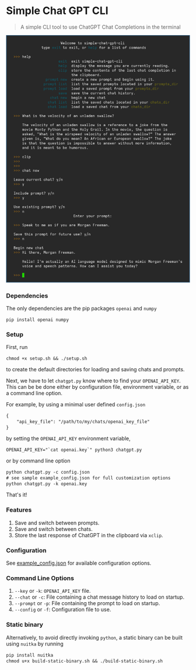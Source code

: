 # Simple Chat GPT CLI
> A simple CLI tool to use ChatGPT Chat Completions in the terminal

![sample-use-image](res/simple-chat.png)

### Dependencies
The only dependencies are the pip packages `openai` and `numpy`
```
pip install openai numpy
``````

### Setup
First, run
```
chmod +x setup.sh && ./setup.sh
``````
to create the default directories for loading and saving chats and prompts.

Next, we have to let `chatgpt.py` know where to find your `OPENAI_API_KEY`. 
This can be be done either by configuration file, environment variable, or as a command line option.

For example, by using a minimal user defined `config.json`
```
{
    "api_key_file": "/path/to/my/chats/openai_key_file"
}
``````

by setting the `OPENAI_API_KEY` environment variable,
```
OPENAI_API_KEY="`cat openai.key`" python3 chatgpt.py
``````

or by command line option
```
python chatgpt.py -c config.json
# see sample example_config.json for full customization options
python chatgpt.py -k openai.key
``````

That's it!

### Features
1. Save and switch between prompts.
2. Save and switch between chats.
3. Store the last response of ChatGPT in the clipboard via `xclip`.

### Configuration
See [example_config.json](example_config.json) for available configuration options.

### Command Line Options
1. `--key`    or `-k`: `OPENAI_API_KEY` file.
2. `--chat`   or `-c`: File containing a chat message history to load on startup.
3. `--prompt` or `-p`: File containing the prompt to load on startup.
4. `--config` or `-f`: Configuration file to use.

### Static binary
Alternatively, to avoid directly invoking `python`, a static binary can be built using `nuitka` by running
```
pip install nuitka
chmod u+x build-static-binary.sh && ./build-static-binary.sh
``````
